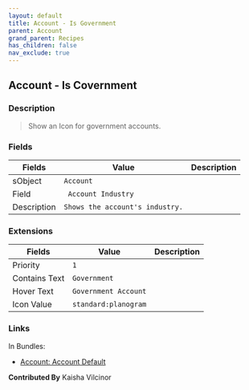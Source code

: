 ```yaml
---
layout: default
title: Account - Is Government
parent: Account
grand_parent: Recipes
has_children: false
nav_exclude: true
---
```


## Account - Is Covernment

### Description

> Show an Icon for government accounts.

### Fields

| Fields | Value | Description |
|-----------|-----------|--------------------------|
|sObject|`Account`
|Field|` Account Industry`|
|Description|`Shows the account's industry.`


### Extensions

| Fields | Value | Description |
|-----------|-----------|--------------------------|
|Priority|`1`
|Contains Text|`Government`
|Hover Text|`Government Account`
|Icon Value|`standard:planogram`

### Links

In Bundles:

* [Account: Account Default](bundle-account-key-details.md)

**Contributed By** Kaisha Vilcinor
